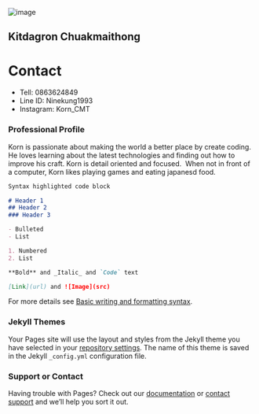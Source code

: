 ![image](https://img.in.th/images/547a73b7151fbe032dfa340a5f21d718.png)
## Kitdagron Chuakmaithong
# Contact
- Tell: 0863624849
- Line ID: Ninekung1993
- Instagram: Korn_CMT

### Professional Profile

Korn is passionate about making the world a better place by create coding. He loves learning about the latest technologies and finding out how to improve his craft. Korn is detail oriented and focused.  When not in front of a computer, Korn likes playing games and eating japanesd food. 

```markdown
Syntax highlighted code block

# Header 1
## Header 2
### Header 3

- Bulleted
- List

1. Numbered
2. List

**Bold** and _Italic_ and `Code` text

[Link](url) and ![Image](src)
```

For more details see [Basic writing and formatting syntax](https://docs.github.com/en/github/writing-on-github/getting-started-with-writing-and-formatting-on-github/basic-writing-and-formatting-syntax).

### Jekyll Themes

Your Pages site will use the layout and styles from the Jekyll theme you have selected in your [repository settings](https://github.com/Kritdakorn/kitdagron.chu/settings/pages). The name of this theme is saved in the Jekyll `_config.yml` configuration file.

### Support or Contact

Having trouble with Pages? Check out our [documentation](https://docs.github.com/categories/github-pages-basics/) or [contact support](https://support.github.com/contact) and we’ll help you sort it out.
